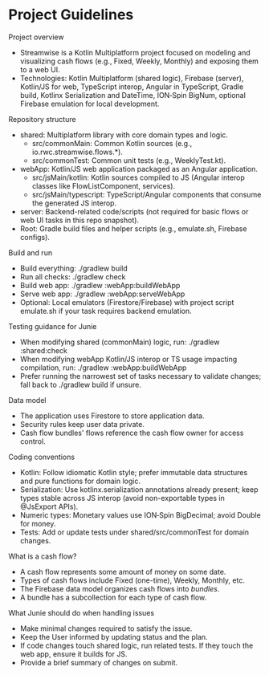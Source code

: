 # Project Guidelines

Project overview
- Streamwise is a Kotlin Multiplatform project focused on modeling and visualizing cash flows (e.g., Fixed, Weekly, Monthly) and exposing them to a web UI.
- Technologies: Kotlin Multiplatform (shared logic), Firebase (server), Kotlin/JS for web, TypeScript interop, Angular in TypeScript, Gradle build, Kotlinx Serialization and DateTime, ION‑Spin BigNum, optional Firebase emulation for local development.

Repository structure
- shared: Multiplatform library with core domain types and logic.
  - src/commonMain: Common Kotlin sources (e.g., io.rwc.streamwise.flows.*).
  - src/commonTest: Common unit tests (e.g., WeeklyTest.kt).
- webApp: Kotlin/JS web application packaged as an Angular application.
  - src/jsMain/kotlin: Kotlin sources compiled to JS (Angular interop classes like FlowListComponent, services).
  - src/jsMain/typescript: TypeScript/Angular components that consume the generated JS interop.
- server: Backend-related code/scripts (not required for basic flows or web UI tasks in this repo snapshot).
- Root: Gradle build files and helper scripts (e.g., emulate.sh, Firebase configs).

Build and run
- Build everything: ./gradlew build
- Run all checks: ./gradlew check
- Build web app: ./gradlew :webApp:buildWebApp
- Serve web app: ./gradlew :webApp:serveWebApp
- Optional: Local emulators (Firestore/Firebase) with project script emulate.sh if your task requires backend emulation.

Testing guidance for Junie
- When modifying shared (commonMain) logic, run: ./gradlew :shared:check
- When modifying webApp Kotlin/JS interop or TS usage impacting compilation, run: ./gradlew :webApp:buildWebApp
- Prefer running the narrowest set of tasks necessary to validate changes; fall back to ./gradlew build if unsure.

Data model
- The application uses Firestore to store application data.
- Security rules keep user data private.
- Cash flow bundles' flows reference the cash flow owner for access control.

Coding conventions
- Kotlin: Follow idiomatic Kotlin style; prefer immutable data structures and pure functions for domain logic.
- Serialization: Use kotlinx.serialization annotations already present; keep types stable across JS interop (avoid non-exportable types in @JsExport APIs).
- Numeric types: Monetary values use ION‑Spin BigDecimal; avoid Double for money.
- Tests: Add or update tests under shared/src/commonTest for domain changes.

What is a cash flow?
- A cash flow represents some amount of money on some date.
- Types of cash flows include Fixed (one-time), Weekly, Monthly, etc.
- The Firebase data model organizes cash flows into *bundles*.
- A bundle has a subcollection for each type of cash flow.

What Junie should do when handling issues
- Make minimal changes required to satisfy the issue.
- Keep the User informed by updating status and the plan.
- If code changes touch shared logic, run related tests. If they touch the web app, ensure it builds for JS.
- Provide a brief summary of changes on submit.
